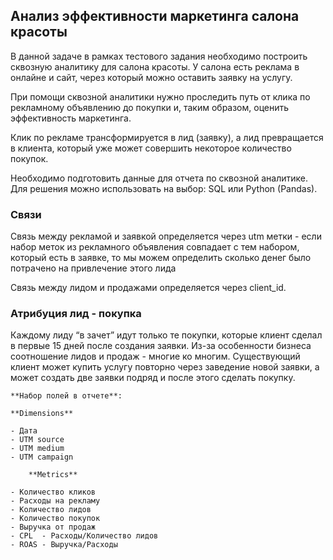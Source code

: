 
## Анализ эффективности маркетинга салона красоты

В данной задаче в рамках тестового задания необходимо построить сквозную аналитику для салона красоты. У салона есть реклама в онлайне и сайт, через который можно оставить заявку на услугу. 

При помощи сквозной аналитики нужно проследить путь от клика по рекламному объявлению до покупки и, таким образом, оценить эффективность маркетинга. 

Клик по рекламе трансформируется в лид (заявку), а лид превращается в клиента, который уже может совершить некоторое количество покупок.

Необходимо подготовить данные для отчета по сквозной аналитике. Для решения можно использовать на выбор: SQL или Python (Pandas). 

### Связи

Связь между рекламой и заявкой определяется через utm метки - если набор меток из рекламного объявления совпадает с тем набором, который есть в заявке, то мы можем определить сколько денег было потрачено на привлечение этого лида 

Связь между лидом и продажами определяется через client_id.

### Атрибуция лид - покупка

Каждому лиду “в зачет” идут только те покупки, которые клиент сделал в первые 15 дней после создания заявки. Из-за особенности бизнеса соотношение лидов и продаж - многие ко многим. Существующий клиент может купить услугу повторно через заведение новой заявки, а может создать две заявки подряд и после этого сделать покупку. 

    **Набор полей в отчете**:
    
    **Dimensions**
    
    - Дата
    - UTM source
    - UTM medium
    - UTM campaign
        
        **Metrics**
        
    - Количество кликов
    - Расходы на рекламу
    - Количество лидов
    - Количество покупок
    - Выручка от продаж
    - CPL  - Расходы/Количество лидов
    - ROAS - Выручка/Расходы

